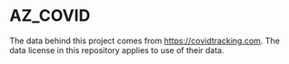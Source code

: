 # AZ_COVID

The data behind this project comes from https://covidtracking.com. The data license in this repository applies to use of their data. 
